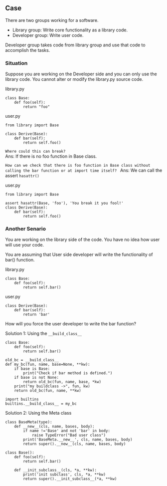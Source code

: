 ## Case 

There are two groups working for a software. 

* Library group: Write core functionality as a library code. 
* Developer group: Write user code.  

Developer group takes code from library group and use that code to accomplish the tasks.


### Situation 
Suppose you are working on the Developer side and you can only use the library code. You cannot alter or modify the library.py source code. 


library.py
```
class Base:
    def foo(self):
        return "foo"
``` 

user.py 
```
from library import Base 

class Derive(Base):
    def bar(self):
        return self.foo()

```

```Where could this can break? ```  
Ans: If there is no foo function in Base class. 

```How can we check that there is foo function in Base class without calling the bar function or at import time itself? ``` 
Ans: We can call the assert ```hasattr()``` 


user.py 
```
from library import Base 

assert hasattr(Base, 'foo'), 'You break it you fool!'
class Derive(Base):
    def bar(self):
        return self.foo()

```


### Another Senario 

You are working on the library side of the code. You have no idea how user will use your code. 

You are assuming that User side developer will write the functionality of bar() function. 

library.py 
```
class Base: 
    def foo(self):
        return self.bar()
```

user.py 
```
class Derive(Base): 
    def bar(self): 
        return 'bar'

```

How will you force the user developer to write the bar function? 

Solution 1: Using the ```__build_class__``` 

```
class Base: 
    def foo(self):
        return self.bar()

old_bc = __build_class__ 
def my_bc(fun, name, base=None, **kw): 
    if base is Base:
        print("Check if bar method is defined.")
    if base is not None:
        return old_bc(fun, name, base, *kw)
    print("my buildclass ->", fun, kw)
    return old_bc(fun, name, **kw)

import builtins 
builtins.__build_class__ = my_bc
```

Solution 2: Using the Meta class

```
class BaseMeta(type): 
    def __new__(cls, name, bases, body):
        if name !='Base' and not 'bar' in body: 
            raise TypeError("Bad user class")
        print('BaseMeta.__new__', cls, name, bases, body) 
        return super().__new__(cls, name, bases, body)

class Base(): 
    def foo(self): 
        return self.bar()

    def __init_subclass__(cls, *a, **kw):
        print('init subclass', cls, *a, **kw)
        return super().__init_subclass__(*a, **kw)
```